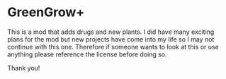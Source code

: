 # GreenGrow+

This is a mod that adds drugs and new plants. I did have many exciting plans for the mod but new projects have come into my life so I may not continue with this one. Therefore if someone wants to look at this or use anything please reference the license before doing so. 

Thank you!
